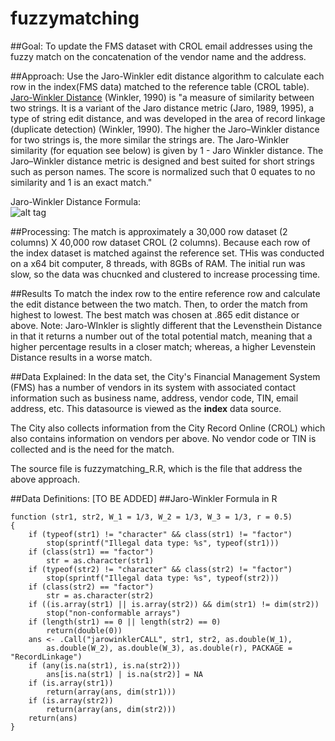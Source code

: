 # fuzzymatching 
##Goal: 
To update the FMS dataset with CROL email addresses using the fuzzy match on the concatenation of the vendor name and the address. 

##Approach: 
Use the Jaro-Winkler edit distance algorithm to calculate each row in the index(FMS data) matched to the reference table (CROL table).
<a href="https://en.wikipedia.org/wiki/Jaro%E2%80%93Winkler_distance">Jaro-Winkler Distance</a> (Winkler, 1990) is "a measure of similarity between two strings. It is a variant of the Jaro distance metric (Jaro, 1989, 1995), a type of string edit distance, and was developed in the area of record linkage (duplicate detection) (Winkler, 1990). The higher the Jaro–Winkler distance for two strings is, the more similar the strings are. The Jaro-Winkler similarity (for equation see below) is given by 1 - Jaro Winkler distance. The Jaro–Winkler distance metric is designed and best suited for short strings such as person names. The score is normalized such that 0 equates to no similarity and 1 is an exact match."

Jaro-Winkler Distance Formula:
<br>
![alt tag](https://www.safaribooksonline.com/library/view/haskell-data-analysis/9781783286331/graphics/6331OS_03_03.jpg)
<br>


##Processing: 
The match is approximately a 30,000 row dataset (2 columns) X 40,000 row dataset CROL (2 columns). Because each row of the index dataset is matched against the reference set. THis was conducted on a x64 bit computer, 8 threads, with 8GBs of RAM. The initial run was slow, so the data was chucnked and clustered to increase processing time. 

##Results
To match the index row to the entire reference row and calculate the edit distance between the two match. Then, to order the match from highest to lowest. The best match was chosen at .865 edit distance or above. Note: Jaro-WInkler is slightly different that the Levensthein Distance in that it returns a number out of the total potential match, meaning that a higher percentage results in a closer match; whereas, a higher Levenstein Distance results in a worse match. 

##Data Explained:
In the data set, the City's Financial Management System (FMS) has a number of vendors in its system with associated contact information such as business name, address, vendor code, TIN, email address, etc. This datasource is viewed as the <b>index</b> data source. 

The City also collects information from the City Record Online (CROL) which also contains information on vendors per above. No vendor code or TIN is collected and is the need for the match. 

The source file is fuzzymatching_R.R, which is the file that address the above approach. 

##Data Definitions:
[TO BE ADDED] 
##Jaro-Winkler Formula in R
```
function (str1, str2, W_1 = 1/3, W_2 = 1/3, W_3 = 1/3, r = 0.5) 
{
    if (typeof(str1) != "character" && class(str1) != "factor") 
        stop(sprintf("Illegal data type: %s", typeof(str1)))
    if (class(str1) == "factor") 
        str = as.character(str1)
    if (typeof(str2) != "character" && class(str2) != "factor") 
        stop(sprintf("Illegal data type: %s", typeof(str2)))
    if (class(str2) == "factor") 
        str = as.character(str2)
    if ((is.array(str1) || is.array(str2)) && dim(str1) != dim(str2)) 
        stop("non-conformable arrays")
    if (length(str1) == 0 || length(str2) == 0) 
        return(double(0))
    ans <- .Call("jarowinklerCALL", str1, str2, as.double(W_1), 
        as.double(W_2), as.double(W_3), as.double(r), PACKAGE = "RecordLinkage")
    if (any(is.na(str1), is.na(str2))) 
        ans[is.na(str1) | is.na(str2)] = NA
    if (is.array(str1)) 
        return(array(ans, dim(str1)))
    if (is.array(str2)) 
        return(array(ans, dim(str2)))
    return(ans)
}
```
